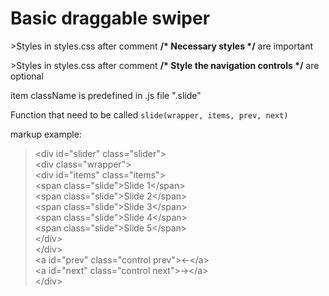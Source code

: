 # Basic draggable swiper

&gt;Styles in styles.css after comment __/* Necessary styles */__ are important

&gt;Styles in styles.css after comment __/* Style the navigation controls */__ are optional

item className is predefined in .js file ".slide" 

Function that need to be called `slide(wrapper, items, prev, next)`

markup example:



> &lt;div id="slider" class="slider"&gt; <br>
    &lt;div class="wrapper"&gt; <br>
        &lt;div id="items" class="items"&gt; <br>
            &lt;span class="slide"&gt;Slide 1&lt;/span&gt; <br>
            &lt;span class="slide"&gt;Slide 2&lt;/span&gt; <br>
           &lt;span class="slide"&gt;Slide 3&lt;/span&gt; <br>
            &lt;span class="slide"&gt;Slide 4&lt;/span&gt; <br>
            &lt;span class="slide"&gt;Slide 5&lt;/span&gt; <br>
        &lt;/div&gt; <br>
    &lt;/div&gt; <br>
    &lt;a id="prev" class="control prev"&gt;&larr;&lt;/a&gt; <br>
    &lt;a id="next" class="control next"&gt;&rarr;&lt;/a&gt; <br>
>&lt;/div&gt; <br>
